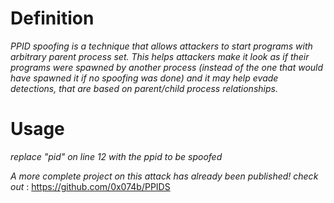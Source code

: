 # Definition

*PPID spoofing is a technique that allows attackers to start programs with arbitrary parent process set.*
*This helps attackers make it look as if their programs were spawned by another process (instead of the one that would have spawned it if no spoofing was done) and it may help evade detections,* 
*that are based on parent/child process relationships.*

# Usage

*replace "pid" on line 12 with the ppid to be spoofed*

*A more complete project on this attack has already been published! check out* : 
https://github.com/0x074b/PPIDS
